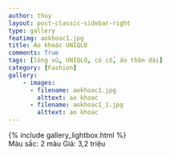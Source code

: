 ```yaml
---
author: thuy
layout: post-classic-sidebar-right
type: gallery
featimg: aokhoac1.jpg
title: Áo khoác UNIQLO
comments: True
tags: [lông vũ, UNIQLO, có cổ, áo thân dài]
category: [Fashion]
gallery:
    - images:
      - filename: aokhoac1.jpg
        alttext: ao khoac
      - filename: aokhoac1_1.jpg
        alttext: ao khoac
---
```

{% include gallery_lightbox.html %}
<br>
Màu sắc: 2 màu
Giá: 3,2 triệu
